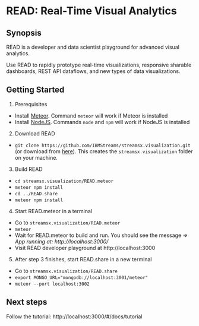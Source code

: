 # READ: Real-Time Visual Analytics

## Synopsis
READ is a developer and data scientist playground for advanced visual analytics.

Use READ to rapidly prototype real-time visualizations, responsive sharable dashboards, REST API dataflows, and new types of data visualizations.

## Getting Started
1. Prerequisites
  * Install [Meteor](https://www.meteor.com). Command `meteor` will work if Meteor is installed
  * Install [NodeJS](https://nodejs.org/en/). Commands `node` and `npm` will work if NodeJS is installed
2. Download READ
  * ```git clone https://github.com/IBMStreams/streamsx.visualization.git``` (or download from [here](https://github.com/IBMStreams/streamsx.visualization/archive/master.zip)). This creates the  `streamsx.visualization` folder on your machine.
3. Build READ
  * ```cd streamsx.visualization/READ.meteor```
  * ```meteor npm install```
  * ```cd ../READ.share```
  * ```meteor npm install```
4. Start READ.meteor in a terminal
  * Go to ```streamsx.visualization/READ.meteor```
  * ```meteor```
  * Wait for READ.meteor to build and run. You should see the message *=> App running at: http://localhost:3000/*
  * Visit READ developer playground at http://localhost:3000
5. After step 3 finishes, start READ.share in a new terminal
  * Go to ```streamsx.visualization/READ.share```
  * ```export MONGO_URL="mongodb://localhost:3001/meteor"```
  * ```meteor --port localhost:3002```

## Next steps
Follow the tutorial: http://localhost:3000/#/docs/tutorial
